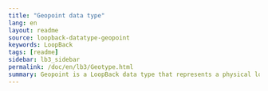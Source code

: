 ```yaml
---
title: "Geopoint data type"
lang: en
layout: readme
source: loopback-datatype-geopoint
keywords: LoopBack
tags: [readme]
sidebar: lb3_sidebar
permalink: /doc/en/lb3/Geotype.html
summary: Geopoint is a LoopBack data type that represents a physical location.
---
```

